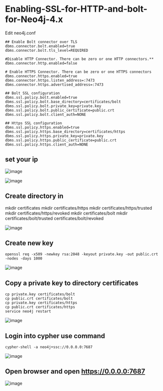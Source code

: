 # Enabling-SSL-for-HTTP-and-bolt-for-Neo4j-4.x



Edit neo4j.conf
```
## Enable Bolt connector over TLS
dbms.connector.bolt.enabled=true
dbms.connector.bolt.tls_level=REQUIRED

#Disable HTTP Connector. There can be zero or one HTTP connectors.**
dbms.connector.http.enabled=false

# Enable HTTPS Connector. There can be zero or one HTTPS connectors
dbms.connector.https.enabled=true
dbms.connector.https.listen_address=:7473
dbms.connector.https.advertised_address=:7473

## Bolt SSL configuration
dbms.ssl.policy.bolt.enabled=true
dbms.ssl.policy.bolt.base_directory=certificates/bolt
dbms.ssl.policy.bolt.private_key=private.key
dbms.ssl.policy.bolt.public_certificate=public.crt
dbms.ssl.policy.bolt.client_auth=NONE

## Https SSL configuration
dbms.ssl.policy.https.enabled=true
dbms.ssl.policy.https.base_directory=certificates/https
dbms.ssl.policy.https.private_key=private.key
dbms.ssl.policy.https.public_certificate=public.crt
dbms.ssl.policy.https.client_auth=NONE
```

## set your ip
![image](https://user-images.githubusercontent.com/77326619/161441019-4efc69ec-cf9a-4302-a5e9-8f49953d7249.png)

![image](https://user-images.githubusercontent.com/77326619/161441040-7813c003-a778-44ab-b30d-5aded40330e3.png)

## Create directory in <NEO4J HOME>
mkdir certificates
mkdir certificates/https
mkdir certificates/https/trusted
mkdir certificates/https/revoked
mkdir certificates/bolt
mkdir certificates/bolt/trusted
certificates/bolt/revoked
 
![image](https://user-images.githubusercontent.com/77326619/161441080-794893c4-828a-4696-beb0-62f909f6456e.png)

## Create new key
```
openssl req -x509 -newkey rsa:2048 -keyout private.key -out public.crt -nodes -days 1000
```
 
![image](https://user-images.githubusercontent.com/77326619/161441163-eedf12b6-381f-4375-a893-9185f19bed0b.png)

 
 ## Copy a private key to directory certificates
```
cp private.key certificates/bolt
cp public.crt certificates/bolt
cp private.key certificates/https
cp public.crt certificates/https
service neo4j restart 
```
![image](https://user-images.githubusercontent.com/77326619/161441226-91f19b13-85dd-4088-881e-410e83658958.png)

## Login into cypher use command
  
```
cypher-shell -a neo4j+ssc://0.0.0.0:7687
```
![image](https://user-images.githubusercontent.com/77326619/161441289-3b68fd8a-1d96-4c20-a808-f555f5386575.png)
  
  
  
## Open browser and open https://0.0.0.0:7687
  ![image](https://user-images.githubusercontent.com/77326619/161441330-e79818b6-e38b-4f96-9e99-297d177aebbe.png)


